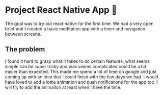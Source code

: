 # Project React Native App 📱

The goal was to try out react native for the first time. We had a very open brief and I created a basic meditation app with a timer and navigation between screens. 

## The problem

I found it hard to grasp what it takes to do certain features, what seems simple can be super tricky and was seems complicated could be a bit easier than expected. This made me spend a lot of time on google and just coming up with an idea that I could finish with the few days we had. I would have loved to add a lottie animation and push notifications for the app too. I will try to add the animaiton at least when I have the time.

